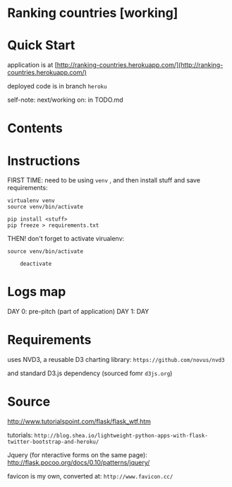 # Ranking countries [working]

Quick Start
===============================================================================
application is at [http://ranking-countries.herokuapp.com/](http://ranking-countries.herokuapp.com/)

deployed code is in branch `heroku`

self-note: next/working on: in TODO.md

Contents
===============================================================================

Instructions
===============================================================================

FIRST TIME: need to be using `venv` , and then install stuff and save requirements:

	virtualenv venv
	source venv/bin/activate
	
	pip install <stuff>
	pip freeze > requirements.txt



THEN! don't forget to activate virualenv:

	source venv/bin/activate

        deactivate

Logs map
===============================================================================
DAY 0: pre-pitch (part of application)
DAY 1: DAY


Requirements
===============================================================================
uses NVD3, a reusable D3 charting library:
`https://github.com/novus/nvd3`

and standard D3.js dependency (sourced fomr `d3js.org`)


Source
===============================================================================


http://www.tutorialspoint.com/flask/flask_wtf.htm


tutorials:
`http://blog.shea.io/lightweight-python-apps-with-flask-twitter-bootstrap-and-heroku/`

Jquery (for nteractive forms on the same page):
http://flask.pocoo.org/docs/0.10/patterns/jquery/

favicon is my own, converted at: `http://www.favicon.cc/`

